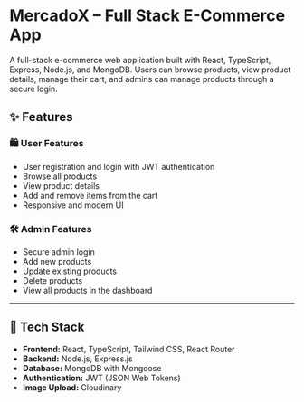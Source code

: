 #  MercadoX – Full Stack E-Commerce App

A full-stack e-commerce web application built with React, TypeScript, Express, Node.js, and MongoDB. Users can browse products, view product details, manage their cart, and admins can manage products through a secure login.

## ✨ Features

### 🛍️ User Features
- User registration and login with JWT authentication
- Browse all products
- View product details
- Add and remove items from the cart
- Responsive and modern UI

### 🛠️ Admin Features
- Secure admin login
- Add new products
- Update existing products
- Delete products
- View all products in the dashboard

---

## 🧰 Tech Stack

- **Frontend:** React, TypeScript, Tailwind CSS, React Router
- **Backend:** Node.js, Express.js
- **Database:** MongoDB with Mongoose
- **Authentication:** JWT (JSON Web Tokens)
- **Image Upload:** Cloudinary


